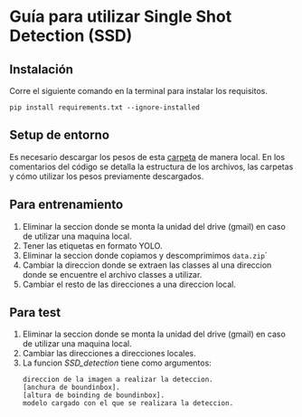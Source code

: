 # Guía para utilizar Single Shot Detection (SSD)

## Instalación
Corre el siguiente comando en la terminal para instalar los requisitos.

`pip install requirements.txt --ignore-installed`

## Setup de entorno
Es necesario descargar los pesos de esta [carpeta](https://drive.google.com/drive/u/1/folders/1zJLJ2r9rQgH1WD315hlERMbBssqqcOpg) de manera local.
En los comentarios del código se detalla la estructura de los archivos, las carpetas y cómo utilizar los pesos previamente descargados.

## Para entrenamiento
1.	Eliminar la seccion donde se monta la unidad del drive (gmail) en caso de utilizar una maquina local.
2.	Tener las etiquetas en formato YOLO.
3.	Eliminar la seccion donde copiamos y descomprimimos `data.zip`´
4.	Cambiar la direccion donde se extraen las classes al una direccion donde se encuentre el archivo classes a utilizar.
5.	Cambiar el resto de las direcciones a una direccion local.

## Para test
1.	Eliminar la seccion donde se monta la unidad del drive (gmail) en caso de utilizar una maquina local.
2.	Cambiar las direcciones a direcciones locales.
3.	La funcion *SSD_detection* tiene como argumentos:
	```
	direccion de la imagen a realizar la deteccion.
	[anchura de boundinbox].
	[altura de boinding de boundinbox].
	modelo cargado con el que se realizara la deteccion.
	```
